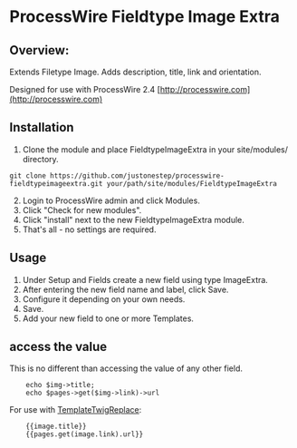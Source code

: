 # ProcessWire Fieldtype Image Extra

## Overview:

Extends Filetype Image. Adds description, title, link and orientation.

Designed for use with ProcessWire 2.4
[http://processwire.com](http://processwire.com)

## Installation

1. Clone the module and place FieldtypeImageExtra in your site/modules/ directory. 

```
git clone https://github.com/justonestep/processwire-fieldtypeimageextra.git your/path/site/modules/FieldtypeImageExtra
```

2. Login to ProcessWire admin and click Modules. 
3. Click "Check for new modules".
4. Click "install" next to the new FieldtypeImageExtra module. 
5. That's all - no settings are required. 

## Usage

1. Under Setup and Fields create a new field using type ImageExtra.
2. After entering the new field name and label, click Save.
3. Configure it depending on your own needs.
4. Save.
5. Add your new field to one or more Templates.

## access the value

This is no different than accessing the value of any other field.

```
	echo $img->title;
	echo $pages->get($img->link)->url
```

For use with [TemplateTwigReplace](http://modules.processwire.com/modules/template-twig-replace):

```
	{{image.title}}
	{{pages.get(image.link).url}}
```
